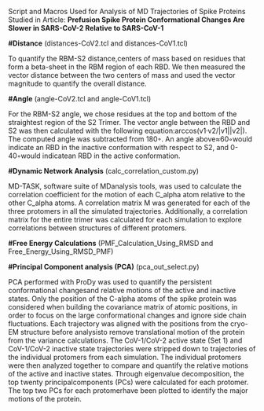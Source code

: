 Script and Macros Used for Analysis of MD Trajectories of Spike Proteins Studied in Article: **Prefusion Spike Protein Conformational Changes Are Slower in SARS-CoV-2 Relative to SARS-CoV-1**


**#Distance** (distances-CoV2.tcl and distances-CoV1.tcl)

To quantify the RBM-S2 distance,centers of mass based on residues that form a beta-sheet in the RBM region of each RBD. We then measured the vector distance between the two centers of mass and used the vector magnitude to quantify the overall distance.

**#Angle** (angle-CoV2.tcl and angle-CoV1.tcl)

For the RBM-S2 angle, we chose residues at the top and bottom of the straightest region of the S2 Trimer. The vector  angle  between  the  RBD  and  S2  was  then  calculated  with  the  following  equation:arccos(v1·v2/|v1||v2|).  The computed angle was subtracted from 180◦.  An angle above≈60◦would indicate an RBD in the inactive conformation with respect to S2, and 0-40◦would indicatean RBD in the active conformation.

**#Dynamic Network Analysis** (calc_correlation_custom.py)

MD-TASK, software suite of MDanalysis tools, was used to calculate the correlation coefficient for the motion of each C_alpha atom relative to the other C_alpha atoms.  A correlation matrix M was generated for each of the three protomers in all the simulated trajectories.  Additionally, a correlation matrix for the entire trimer was calculated for each simulation to explore correlations between structures of different protomers.

**#Free Energy Calculations** (PMF_Calculation_Using_RMSD and Free_Energy_Using_RMSD_PMF)


**#Principal Component analysis (PCA)** (pca_out_select.py)

PCA performed with ProDy was used to quantify the persistent conformational changesand relative motions of the active and inactive states. Only the position of the C-alpha atoms of the spike protein was considered when building the covariance matrix of atomic positions, in  order  to  focus  on  the  large  conformational  changes  and  ignore  side  chain  fluctuations. Each trajectory was aligned with the positions from the cryo-EM structure before analysisto remove translational motion of the protein from the variance calculations. The CoV-1/CoV-2 active state (Set 1) and CoV-1/CoV-2 inactive state trajectories were stripped down to trajectories of the individual protomers from each simulation. The individual protomers were then analyzed together to compare and quantify the relative motions of the active and inactive states.  Through eigenvalue decomposition, the top twenty principalcomponents (PCs) were calculated for each protomer. The top two PCs for each protomerhave been plotted to identify the major motions of the protein.
